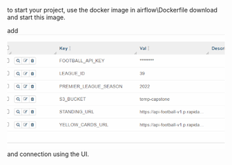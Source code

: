 to start your project,
use the docker image in airflow\Dockerfile
download and start this image.

add ![variable](images/variable_airflow.png) and connection using the UI.
